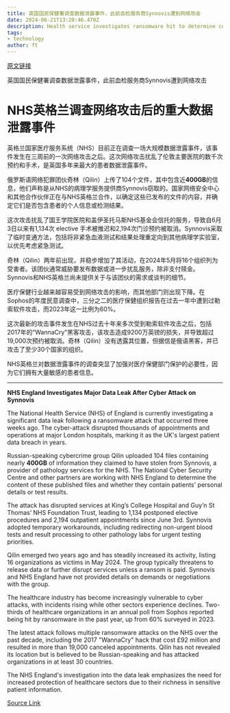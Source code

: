 ```yaml
---
title: 英国国民保健署调查数据泄露事件，此前血检服务商Synnovis遭到网络攻击
date: 2024-06-21T13:20:46.470Z
description: Health service investigates ransomware hit to determine content of published files
tags: 
- technology
author: ft
---
```


[原文链接](https://ft.com/content/a54f9c2e-bf5a-464d-94d2-8b08285a148d)

英国国民保健署调查数据泄露事件，此前血检服务商Synnovis遭到网络攻击

# NHS英格兰调查网络攻击后的重大数据泄露事件

英格兰国家医疗服务系统（NHS）目前正在调查一场大规模数据泄露事件，该事件发生在三周前的一次网络攻击之后。这次网络攻击扰乱了伦敦主要医院的数千次预约和手术，是英国多年来最大的患者数据泄露事件。

俄罗斯语网络犯罪团伙奇林（Qilin）上传了104个文件，其中包含近**400GB**的信息，他们声称是从NHS的病理学服务提供商Synnovis窃取的。国家网络安全中心和其他合作伙伴正在与NHS英格兰合作，以确定这些已发布的文件的内容，并确定它们是否包含患者的个人信息或检测结果。

这次攻击扰乱了国王学院医院和盖伊圣托马斯NHS基金会信托的服务，导致自6月3日以来有1,134次 elective 手术被推迟和2,194次门诊预约被取消。Synnovis采取了临时变通方法，包括将非紧急血液测试和结果处理重定向到其他病理学实验室，以优先考虑紧急测试。

奇林（Qilin）两年前出现，并稳步增加了其活动，在2024年5月将16个组织列为受害者。该团伙通常威胁要发布数据或进一步扰乱服务，除非支付赎金。Synnovis和NHS英格兰尚未提供关于与该团伙的需求或谈判的细节。

医疗保健行业越来越容易受到网络攻击的影响，而其他部门则出现下降。在Sophos的年度民意调查中，三分之二的医疗保健组织报告在过去一年中遭到过勒索软件攻击，而2023年这一比例为60%。

这次最新的攻击事件发生在NHS过去十年来多次受到勒索软件攻击之后，包括2017年的“WannaCry”黑客攻击，该攻击造成9200万英镑的损失，并导致超过19,000次预约被取消。奇林（Qilin）没有透露其位置，但据信是俄语黑客，并已攻击了至少30个国家的组织。

NHS英格兰对数据泄露事件的调查突显了加强对医疗保健部门保护的必要性，因为它们拥有大量敏感的患者信息。

---

 **NHS England Investigates Major Data Leak After Cyber Attack on Synnovis**

The National Health Service (NHS) of England is currently investigating a significant data leak following a ransomware attack that occurred three weeks ago. The cyber-attack disrupted thousands of appointments and operations at major London hospitals, marking it as the UK's largest patient data breach in years.

Russian-speaking cybercrime group Qilin uploaded 104 files containing nearly **400GB** of information they claimed to have stolen from Synnovis, a provider of pathology services for the NHS. The National Cyber Security Centre and other partners are working with NHS England to determine the content of these published files and whether they contain patients' personal details or test results.

The attack has disrupted services at King’s College Hospital and Guy’n St Thomas’ NHS Foundation Trust, leading to 1,134 postponed elective procedures and 2,194 outpatient appointments since June 3rd. Synnovis adopted temporary workarounds, including redirecting non-urgent blood tests and result processing to other pathology labs for urgent testing priorities.

Qilin emerged two years ago and has steadily increased its activity, listing 16 organizations as victims in May 2024. The group typically threatens to release data or further disrupt services unless a ransom is paid. Synnovis and NHS England have not provided details on demands or negotiations with the group.

The healthcare industry has become increasingly vulnerable to cyber attacks, with incidents rising while other sectors experience declines. Two-thirds of healthcare organizations in an annual poll from Sophos reported being hit by ransomware in the past year, up from 60% surveyed in 2023.

The latest attack follows multiple ransomware attacks on the NHS over the past decade, including the 2017 "WannaCry" hack that cost £92 million and resulted in more than 19,000 canceled appointments. Qilin has not revealed its location but is believed to be Russian-speaking and has attacked organizations in at least 30 countries.

The NHS England's investigation into the data leak emphasizes the need for increased protection of healthcare sectors due to their richness in sensitive patient information.

[Source Link](https://ft.com/content/a54f9c2e-bf5a-464d-94d2-8b08285a148d)

